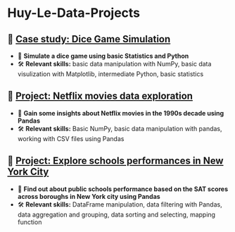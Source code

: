 # Huy-Le-Data-Projects

## 🔹 [Case study: Dice Game Simulation](Case-study-Dice-Game-Simulation)
- 🔗 **Simulate a dice game using basic Statistics and Python**
- 🛠️ **Relevant skills:**
basic data manipulation with NumPy,
basic data visulization with Matplotlib,
intermediate Python, 
basic statistics

## 🔹 [Project: Netflix movies data exploration](Netflix_movies)
- 🔗 **Gain some insights about Netflix movies in the 1990s decade using Pandas**
- 🛠️ **Relevant skills:**
Basic NumPy, basic data manipulation with pandas, working with CSV files using Pandas

## 🔹 [Project: Explore schools performances in New York City](NYC_Public_Schools_Tests)
- 🔗 **Find out about public schools performance based on the SAT scores across boroughs in New York city using Pandas**
- 🛠️ **Relevant skills:**
DataFrame manipulation, data filtering with Pandas, data aggregation and grouping, data sorting and selecting, mapping function
